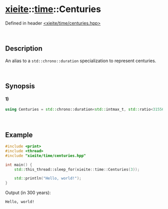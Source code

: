 # [xieite](../../xieite.md)\:\:[time](../../time.md)\:\:Centuries
Defined in header [<xieite/time/centuries.hpp>](../../../include/xieite/time/centuries.hpp)

&nbsp;

## Description
An alias to a `std::chrono::duration` specialization to represent centuries.

&nbsp;

## Synopsis
#### 1)
```cpp
using Centuries = std::chrono::duration<std::intmax_t, std::ratio<3155695200>>;
```

&nbsp;

## Example
```cpp
#include <print>
#include <thread>
#include "xieite/time/centuries.hpp"

int main() {
    std::this_thread::sleep_for(xieite::time::Centuries(3));

    std::println("Hello, world!");
}
```
Output (in 300 years):
```
Hello, world!
```
